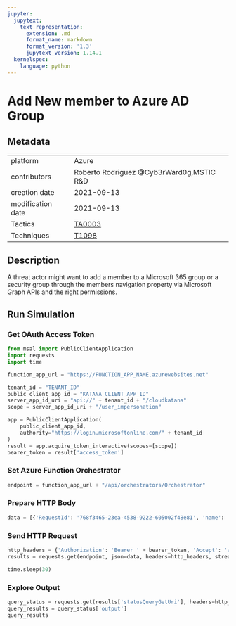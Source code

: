 ```yaml
---
jupyter:
  jupytext:
    text_representation:
      extension: .md
      format_name: markdown
      format_version: '1.3'
      jupytext_version: 1.14.1
  kernelspec:
    language: python
---
```


# Add New member to Azure AD Group


## Metadata



|                   |    |
|:------------------|:---|
| platform          | Azure |
| contributors      | Roberto Rodriguez @Cyb3rWard0g,MSTIC R&D |
| creation date     | 2021-09-13 |
| modification date | 2021-09-13 |
| Tactics           | [TA0003](https://attack.mitre.org/tactics/TA0003) |
| Techniques        | [T1098](https://attack.mitre.org/techniques/T1098) |


## Description
A threat actor might want to add a member to a Microsoft 365 group or a security group through the members navigation property via Microsoft Graph APIs and the right permissions.



## Run Simulation


### Get OAuth Access Token

```python
from msal import PublicClientApplication
import requests
import time

function_app_url = "https://FUNCTION_APP_NAME.azurewebsites.net"

tenant_id = "TENANT_ID"
public_client_app_id = "KATANA_CLIENT_APP_ID"
server_app_id_uri = "api://" + tenant_id + "/cloudkatana"
scope = server_app_id_uri + "/user_impersonation"

app = PublicClientApplication(
    public_client_app_id,
    authority="https://login.microsoftonline.com/" + tenant_id
)
result = app.acquire_token_interactive(scopes=[scope])
bearer_token = result['access_token']
```

### Set Azure Function Orchestrator

```python
endpoint = function_app_url + "/api/orchestrators/Orchestrator"
```

### Prepare HTTP Body

```python
data = [{'RequestId': '768f3465-23ea-4538-9222-605002f48e81', 'name': 'Add New member to Azure AD Group', 'metadata': {'creationDate': '2021-09-13', 'modificationDate': '2021-09-13', 'description': 'A threat actor might want to add a member to a Microsoft 365 group or a security group through the members navigation property via Microsoft Graph APIs and the right permissions.\n', 'contributors': ['Roberto Rodriguez @Cyb3rWard0g', 'MSTIC R&D'], 'mitreAttack': [{'technique': 'T1098', 'tactics': ['TA0003']}]}, 'steps': [{'schema': 'atomic', 'id': 'b7547e2c-3530-4594-b6e6-ef147d2de782', 'name': 'Add New member to Azure AD Group', 'metadata': {'creationDate': '2021-09-13', 'modificationDate': '2021-09-13', 'description': 'A threat actor might want to add a member to a Microsoft 365 group or a security group through the members navigation property via Microsoft Graph APIs and the right permissions.\n', 'contributors': ['Roberto Rodriguez @Cyb3rWard0g', 'MSTIC R&D'], 'mitreAttack': [{'technique': 'T1098', 'tactics': ['TA0003']}]}, 'authorization': [{'resource': 'https://graph.microsoft.com/', 'permissionsType': 'application', 'permissions': ['GroupMember.ReadWrite.All']}], 'execution': {'type': 'ScriptModule', 'platform': 'Azure', 'executor': 'PowerShell', 'module': {'name': 'CloudKatanaAbilities', 'version': 1.0, 'function': 'Add-CKMemberToGroup'}, 'parameters': {}}, 'file_name': 'add_new_member_to_azure_ad_group', 'number': 1}]}]
```

### Send HTTP Request

```python
http_headers = {'Authorization': 'Bearer ' + bearer_token, 'Accept': 'application/json','Content-Type': 'application/json'}
results = requests.get(endpoint, json=data, headers=http_headers, stream=False).json()

time.sleep(30)
```

### Explore Output

```python
query_status = requests.get(results['statusQueryGetUri'], headers=http_headers, stream=False).json()
query_results = query_status['output']
query_results
```
